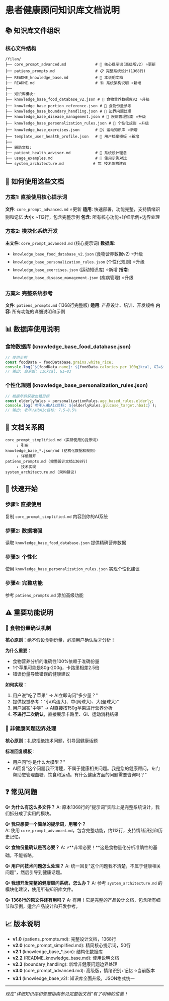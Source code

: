 # 患者健康顾问知识库文档说明

## 📚 知识库文件组织

### 核心文件结构
```
/Yilan/
├── core_prompt_advanced.md             # 🎯 核心提示词(高级版v2) ⭐更新
├── patiens_prompts.md                  # 📋 完整系统设计(1368行)
├── README_knowledge_base.md            # 📖 本说明文档
├── README.md                           # 🏗️ 系统架构说明 ⭐新增
├── 
├── 知识库模块:
├── knowledge_base_food_database_v2.json # 🍎 食物营养数据库v2 ⭐升级
├── knowledge_base_portion_reference.json # 📏 食物份量参考 
├── knowledge_base_boundary_handling.json # 🚫 边界问题处理
├── knowledge_base_disease_management.json # 🏥 疾病管理指南 ⭐升级
├── knowledge_base_personalization_rules.json # 👤 个性化规则 ⭐升级
├── knowledge_base_exercises.json       # 🏃‍♀️ 运动知识库 ⭐新增
├── template_user_health_profile.json   # 👤 用户档案模板 ⭐新增
├── 
├── 辅助文档:
├── patient_health_advisor.md           # 💝 系统设计理念
├── usage_examples.md                   # 💬 使用示例对比
└── system_architecture.md             # 🏗️ 技术架构建议
```

## 🎯 如何使用这些文档

### 方案1: 直接使用核心提示词
**文件**: `core_prompt_advanced.md` ⭐更新
**适用**: 快速部署，功能完整，支持情绪识别和记忆
**大小**: ~112行，包含完整示例
**包含**: 所有核心功能+详细示例+边界处理

### 方案2: 模块化系统开发  
**主文件**: `core_prompt_advanced.md` (核心提示词)
**数据库**: 
- `knowledge_base_food_database_v2.json` (食物营养数据v2) ⭐升级
- `knowledge_base_personalization_rules.json` (个性化规则) ⭐升级
- `knowledge_base_exercises.json` (运动知识库) ⭐新增
**指南**: `knowledge_base_disease_management.json` (疾病管理) ⭐升级

### 方案3: 完整系统参考
**文件**: `patiens_prompts.md` (1368行完整版)
**适用**: 产品设计、培训、开发规格
**内容**: 所有功能的详细说明和示例

## 📊 数据库使用说明

### 食物数据库 (knowledge_base_food_database.json)
```javascript
// 使用示例
const foodData = foodDatabase.grains.white_rice;
console.log(`${foodData.name}: ${foodData.calories_per_100g}kcal, GI=${foodData.gi}`);
// 输出: 白米饭: 116kcal, GI=83
```

### 个性化规则 (knowledge_base_personalization_rules.json)
```javascript
// 根据年龄获取血糖目标
const elderlyRules = personalizationRules.age_based_rules.elderly;
console.log(`老年人HbA1c目标: ${elderlyRules.glucose_target.hba1c}`);
// 输出: 老年人HbA1c目标: 7.5-8.5%
```

## 🔄 文档关系图

```
core_prompt_simplified.md (实际使用的提示词)
     ↓ 引用
knowledge_base_*.json/md (结构化数据和规则)
     ↓ 详细展开  
patiens_prompts.md (完整设计文档1368行)
     ↓ 技术实现
system_architecture.md (架构建议)
```

## 🚀 快速开始

### 步骤1: 直接使用
复制 `core_prompt_simplified.md` 内容到你的AI系统

### 步骤2: 数据增强  
读取 `knowledge_base_food_database.json` 提供精确营养数据

### 步骤3: 个性化
使用 `knowledge_base_personalization_rules.json` 实现个性化建议

### 步骤4: 完整功能
参考 `patiens_prompts.md` 添加高级功能

## ⚠️ 重要功能说明

### 🚨 食物份量确认机制
**核心原则**：绝不假设食物份量，必须用户确认后才分析！

**为什么重要**：
- 食物营养分析的准确性100%依赖于准确份量
- 1个苹果可能是80g-200g，卡路里相差2.5倍
- 错误份量导致错误的健康建议

**如何实现**：
1. 用户说"吃了苹果" → AI立即询问"多少量？"
2. 提供视觉参考："小(鸡蛋大)、中(网球大)、大(垒球大)"
3. 用户回答"中等" → AI直接按150g苹果进行营养分析
4. **不进行二次确认**，直接展示卡路里、GI、运动消耗结果

### 🚫 非健康问题边界处理
**核心原则**：礼貌拒绝技术问题，引导回健康话题

**标准回复模板**：
- 用户问"你是什么大模型？" 
- AI回复"这个问题我不清楚，不属于健康相关问题。我是您的健康顾问，专门帮助您管理血糖、饮食和运动。有什么健康方面的问题需要咨询吗？"

## ❓ 常见问题

**Q: 为什么有这么多文件？**
A: 原本1368行的"提示词"实际上是完整系统设计，我们拆分成了实用的模块。

**Q: 我只想要一个简单的提示词，用哪个？**  
A: 使用 `core_prompt_advanced.md`，包含完整功能，约112行，支持情绪识别和历史记忆。

**Q: 食物份量确认是否必要？**
A: ⚡**非常必要！**这是食物量化分析准确性的基础，不能省略。

**Q: 用户问技术问题怎么处理？**
A: 统一回复"这个问题我不清楚，不属于健康相关问题"，然后引导到健康话题。

**Q: 我想开发完整的健康顾问系统，怎么办？**
A: 参考 `system_architecture.md` 的模块化建议，使用所有知识库文件。

**Q: 1368行的原文件还有用吗？**
A: 有用！它是完整的产品设计文档，包含所有细节和示例，适合产品设计和开发参考。

## 📈 版本说明

- **v1.0** (patiens_prompts.md): 完整设计文档，1368行
- **v2.0** (core_prompt_simplified.md): 精简核心提示词，50行  
- **v2.1** (knowledge_base_*.json): 结构化数据库
- **v2.2** (README_knowledge_base.md): 使用说明文档
- **v2.3** (boundary_handling): 新增非健康问题边界处理
- **v3.0** (core_prompt_advanced.md): 高级版，情绪识别+记忆 ⭐当前版本
- **v3.1** (knowledge_base_v2): 知识库全面升级，JSON格式统一

---
*现在"详细知识库和管理指南参见完整版文档"有了明确的位置！*